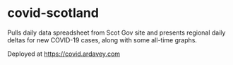 # covid-scotland

Pulls daily data spreadsheet from Scot Gov site and presents regional daily deltas for new COVID-19 cases, along with some all-time graphs.

Deployed at https://covid.ardavey.com
